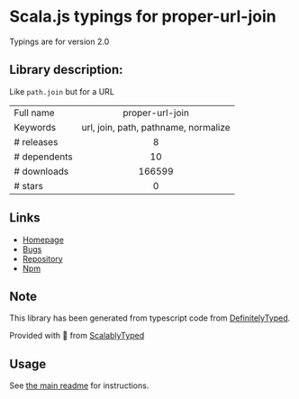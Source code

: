 
# Scala.js typings for proper-url-join

Typings are for version 2.0

## Library description:
Like `path.join` but for a URL

|                    |                 |
| ------------------ | :-------------: |
| Full name          | proper-url-join |
| Keywords           | url, join, path, pathname, normalize |
| # releases         | 8 |
| # dependents       | 10 |
| # downloads        | 166599 |
| # stars            | 0 |

## Links
- [Homepage](https://github.com/moxystudio/js-proper-url-join)
- [Bugs](https://github.com/moxystudio/js-proper-url-join/issues)
- [Repository](https://github.com/moxystudio/js-proper-url-join)
- [Npm](https://www.npmjs.com/package/proper-url-join)
    


## Note
This library has been generated from typescript code from [DefinitelyTyped](https://definitelytyped.org).

Provided with :purple_heart: from [ScalablyTyped](https://github.com/oyvindberg/ScalablyTyped)

## Usage
See [the main readme](../../readme.md) for instructions.


